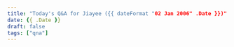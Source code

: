 ```yaml
---
title: "Today's Q&A for Jiayee ({{ dateFormat "02 Jan 2006" .Date }})"
date: {{ .Date }}
draft: false
tags: ["qna"]
---
```

